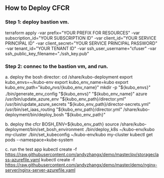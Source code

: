 ## How to Deploy CFCR

### Step 1: deploy bastion vm.
terraform apply -var prefix="YOUR PREFIX FOR RESOURCES" -var subscription_id="YOUR SUBSCRIPTION ID" -var client_id="YOUR SERVICE PRINCIPAL ID" -var client_secret="YOUR SERVICE PRINCIPAL PASSWORD" -var tenant_id="YOUR TENANT ID" -var ssh_user_username="cfuser" -var ssh_public_key_filename="./ssh_key.pub"

### Step 2: connec to the bastion vm, and run.
a. deploy the bosh director:
cd /share/kubo-deployment
export kubo_envs=~/kubo-env
export kubo_env_name=kubo
export kubo_env_path="${kubo_envs}/${kubo_env_name}"
mkdir -p "${kubo_envs}"
./bin/generate_env_config "${kubo_envs}" "${kubo_env_name}" azure
/usr/bin/update_azure_env "${kubo_env_path}/director.yml"
/usr/bin/update_azure_secrets "${kubo_env_path}/director-secrets.yml"
/usr/bin/set_iaas_routing "${kubo_env_path}/director.yml"
/share/kubo-deployment/bin/deploy_bosh "${kubo_env_path}"

b. deploy the cfcr
BOSH_ENV=${kubo_env_path} 
source /share/kubo-deployment/bin/set_bosh_environment
./bin/deploy_k8s ~/kubo-env/kubo my-cluster
./bin/set_kubeconfig ~/kubo-env/kubo my-cluster
kubectl get pods --namespace=kube-system

c. run the test app
kubectl create -f https://raw.githubusercontent.com/andyzhangx/demo/master/pv/storageclass-azurefile.yaml
kubectl create -f https://raw.githubusercontent.com/andyzhangx/demo/master/demo/nginx-server/nginx-server-azurefile.yaml